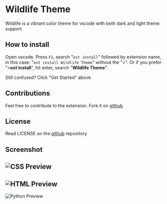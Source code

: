 # Wildlife Theme

Wildlife is a vibrant color theme for vscode with both dark and light theme support.

## How to install
Open vscode. Press `F1`, search "`ext install`" followed by extension name, in this case: "`ext install Wildlife Theme`" without the ">".
Or if you prefer ">**ext install**", hit enter, search "**Wildlife Theme**".

Still confused? Click "Get Started" above.

## Contributions

Feel free to contribute to the extension. Fork it on [github](https://github.com/tushortz/vscode-Wildlife-Theme)

## License

Read LICENSE on the [github](https://github.com/tushortz/vscode-Wildlife-Theme) repository

## Screenshot

![CSS Preview](https://raw.githubusercontent.com/tushortz/vscode-Wildlife-Theme/master/screenshots/css.png)
--------------------------
![HTML Preview](https://raw.githubusercontent.com/tushortz/vscode-Wildlife-Theme/master/screenshots/html.png)
------------------------
![Python Preview](https://raw.githubusercontent.com/tushortz/vscode-Wildlife-Theme/master/screenshots/python.png)